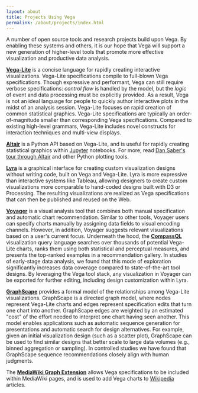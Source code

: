```yaml
---
layout: about
title: Projects Using Vega
permalink: /about/projects/index.html
---
```


A number of open source tools and research projects build upon Vega. By enabling these systems and others, it is our hope that Vega will support a new generation of higher-level tools that promote more effective visualization and productive data analysis.

[**Vega-Lite**](https://vega.github.io/vega-lite/) is a concise language for rapidly creating interactive visualizations. Vega-Lite specifications compile to full-blown Vega specifications. Though expressive and performant, Vega can still require verbose specifications: _control flow_ is handled by the model, but the _logic_ of event and data processing must be explicitly provided. As a result, Vega is not an ideal language for people to quickly author interactive plots in the midst of an analysis session. Vega-Lite focuses on rapid creation of common statistical graphics. Vega-Lite specifications are typically an order-of-magnitude smaller than corresponding Vega specifications. Compared to existing high-level grammars, Vega-Lite includes novel constructs for interaction techniques and multi-view displays.

[**Altair**](https://altair-viz.github.io/) is a Python API based on Vega-Lite, and is useful for rapidly creating statistical graphics within [Jupyter](http://jupyter.org/) notebooks. For more, read [Dan Saber's tour through Altair](https://dansaber.wordpress.com/2016/10/02/a-dramatic-tour-through-pythons-data-visualization-landscape-including-ggplot-and-altair/) and other Python plotting tools.

[**Lyra**](http://idl.cs.washington.edu/projects/lyra/) is a graphical interface for creating custom visualization designs without writing code, built on Vega and Vega-Lite. Lyra is more expressive than interactive systems like Tableau, allowing designers to create custom visualizations more comparable to hand-coded designs built with D3 or Processing. The resulting visualizations are realized as Vega specifications that can then be published and reused on the Web.

[**Voyager**](http://idl.cs.washington.edu/papers/voyager2/) is a visual analysis tool that combines both manual specification and automatic chart recommendation. Similar to other tools, Voyager users can specify charts manually by assigning data fields to visual encoding channels. However, in addition, Voyager suggests relevant visualizations based on a user's current focus. Underneath the hood, the [**CompassQL**](https://github.com/vega/compassql) visualization query language searches over thousands of potential Vega-Lite charts, ranks them using both statistical and perceptual measures, and presents the top-ranked examples in a recommendation gallery. In studies of early-stage data analysis, we found that this mode of exploration significantly increases data coverage compared to state-of-the-art tool designs. By leveraging the Vega tool stack, any visualization in Voyager can be exported for further editing, including design customization within Lyra.

[**GraphScape**](http://idl.cs.washington.edu/papers/graphscape/) provides a formal model of the relationships among Vega-Lite visualizations. GraphScape is a directed graph model, where nodes represent Vega-Lite charts and edges represent specification edits that turn one chart into another. GraphScape edges are weighted by an estimated "cost" of the effort needed to interpret one chart having seen another. This model enables applications such as automatic sequence generation for presentations and automatic search for design alternatives. For example, given an initial visualization design (such as a scatter plot), GraphScape can be used to find similar designs that better scale to large data volumes (e.g., binned aggregation or sampling). In controlled studies we have found that GraphScape sequence recommendations closely align with human judgments.

The [**MediaWiki Graph Extension**](https://www.mediawiki.org/wiki/Extension:Graph) allows Vega specifications to be included within MediaWiki pages, and is used to add Vega charts to [Wikipedia](https://www.wikipedia.org/) articles.
